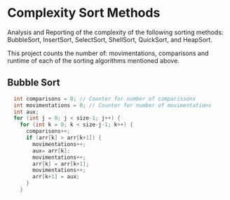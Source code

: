 # Complexity Sort Methods
Analysis and Reporting of the complexity of the following sorting methods: BubbleSort, InsertSort, SelectSort, ShellSort, QuickSort, and HeapSort.

This project counts the number of: movimentations, comparisons and runtime of each of the sorting algorithms mentioned above.

## Bubble Sort
```cpp 
  int comparisons = 0; // Counter for number of comparissons
  int movimentations = 0; // Counter for number of movimentations
  int aux;
  for (int j = 0; j < size-1; j++) {
    for (int k = 0; k < size-j-1; k++) {
      comparisons++; 
      if (arr[k] > arr[k+1]) {
        movimentations++; 
        aux= arr[k];
        movimentations++;
        arr[k] = arr[k+1];
        movimentations++;
        arr[k+1] = aux; 
      }
    }
```
